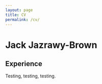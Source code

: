 ```yaml
---
layout: page
title: CV
permalink: /cv/
---
```


# Jack Jazrawy-Brown

## Experience

Testing, testing, testing.
